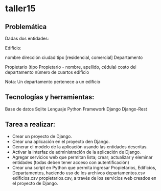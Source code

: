 # taller15

## Problemática

Dadas dos entidades:

Edificio:

nombre
dirección
ciudad
tipo [residencial, comercial]
Departamento

Propietario (tipo Propietario - nombre, apellido, cédula)
costo del departamento
número de cuartos
edificio

Nota: Un departamento pertenece a un edificio

## Tecnologías y herramientas:

Base de datos Sqlite
Lenguaje Python
Framework Django
Django-Rest

## Tarea a realizar:

- Crear un proyecto de Django.
- Crear una aplicación en el proyecto den Django.
- Generar el modelo de la aplicación usando las entidades descritas.
- Activar la interfaz de administración de la aplicación de Django.
- Agregar servicios web que permitan lista; crear; actualizar y eleminar entidades (todas deben tener acceso con autentificación)
- Crear una script en Python que permita ingresar Propietarios, Edificios, Departamentos, haciendo uso de los archivos departamentos.csv  edificios.csv  propietarios.csv, a través de los servicios web creados en el proyecto de Django.
